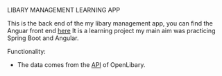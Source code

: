 LIBARY MANAGEMENT LEARNING APP

This is the back end of the my libary management app, you can find the Anguar front end [here](https://github.com/ujLevente/libary-management.)
It is a learning project my main aim was practicing Spring Boot and Angular.

Functionality:<br />
- The data comes from the [API](https://openlibrary.org/developers/api) of OpenLibary.
